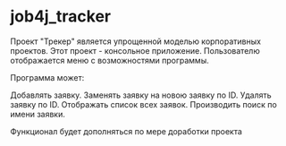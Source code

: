 # job4j_tracker
Проект "Трекер" является упрощенной моделью корпоративных проектов.
Этот проект - консольное приложение. 
Пользователю отображается меню с возможностями программы.

Программа может:

Добавлять заявку.
Заменять заявку на новою заявку по ID.
Удалять заявку по ID.
Отображать список всех заявок.
Производить поиск по имени заявки.

Функционал будет дополняться по мере доработки проекта

